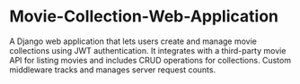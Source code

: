 # Movie-Collection-Web-Application
A Django web application that lets users create and manage movie collections using JWT authentication. It integrates with a third-party movie API for listing movies and includes CRUD operations for collections. Custom middleware tracks and manages server request counts.
